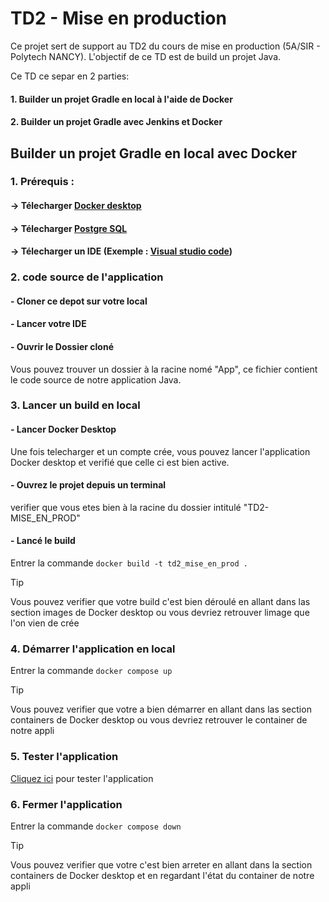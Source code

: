 # TD2 - Mise en production

Ce projet sert de support au TD2 du cours de mise en production (5A/SIR - Polytech NANCY). L'objectif de ce TD est de build un projet Java.

Ce TD ce separ en 2 parties:

#### 1. Builder un projet Gradle en local à l'aide de Docker

#### 2. Builder un projet Gradle avec Jenkins et Docker

## Builder un projet Gradle en local avec Docker

### 1. Prérequis :
#### -> Télecharger [Docker desktop](https://hub.docker.com/)
#### -> Télecharger [Postgre SQL](https://www.postgresql.org/download/)
#### -> Télecharger un IDE (Exemple : [Visual studio code](https://code.visualstudio.com/))

### 2.  code source de l'application

#### - Cloner ce depot sur votre local
#### - Lancer votre IDE
#### - Ouvrir le Dossier cloné

Vous pouvez trouver un dossier à la racine nomé "App", ce fichier contient le code source de notre application Java.

### 3. Lancer un build en local

#### - Lancer Docker Desktop
Une fois telecharger et un compte crée, vous pouvez lancer l'application Docker desktop et verifié que celle ci est bien active.

#### - Ouvrez le projet depuis un terminal
verifier que vous etes bien à la racine du dossier intitulé "TD2-MISE_EN_PROD"

#### - Lancé le build
Entrer la commande ```docker build -t td2_mise_en_prod .```

>[!TIP]
> Vous pouvez verifier que votre build c'est bien déroulé en allant dans las section images de Docker desktop ou vous devriez retrouver limage que l'on vien de crée

### 4. Démarrer l'application en local

Entrer la commande ```docker compose up```

>[!TIP]
> Vous pouvez verifier que votre a bien démarrer en allant dans las section containers de Docker desktop ou vous devriez retrouver le container de notre appli

### 5. Tester l'application

[Cliquez ici](http://localhost:8080/public/test) pour tester l'application

### 6. Fermer l'application

Entrer la commande ```docker compose down```

>[!TIP]
> Vous pouvez verifier que votre c'est bien arreter en allant dans la section containers de Docker desktop et en regardant l'état du container de notre appli

